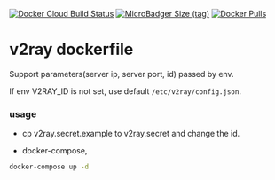 [![Docker Cloud Build Status](https://img.shields.io/docker/cloud/build/heapops/v2ray.svg)](https://hub.docker.com/r/heapops/v2ray)
[![MicroBadger Size (tag)](https://img.shields.io/microbadger/image-size/heapops/v2ray/latest.svg)](https://hub.docker.com/r/heapops/v2ray)
[![Docker Pulls](https://img.shields.io/docker/pulls/heapops/v2ray.svg)](https://hub.docker.com/r/heapops/v2ray)

v2ray dockerfile
====

Support parameters(server ip, server port, id) passed by env.

If env V2RAY_ID is not set, use default ```/etc/v2ray/config.json```.

### usage

* cp v2ray.secret.example to v2ray.secret and change the id.

* docker-compose,

```bash
docker-compose up -d
```
